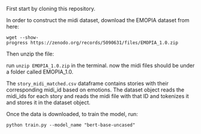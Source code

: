 First start by cloning this repository.

In order to construct the midi dataset, download the EMOPIA dataset from here:
```
wget --show-progress https://zenodo.org/records/5090631/files/EMOPIA_1.0.zip
```
Then unzip the file:

run ``` unzip EMOPIA_1.0.zip ``` in the terminal.
now the midi files should be under a folder called EMOPIA_1.0.

The ```story_midi_matched.csv``` dataframe contains stories with their corresponding midi_id based on emotions. The dataset object reads the midi_ids for each story and reads the midi file with that ID and tokenizes it and stores it in the dataset object.

Once the data is downloaded, to train the model, run:

``` python train.py --model_name "bert-base-uncased" ```
